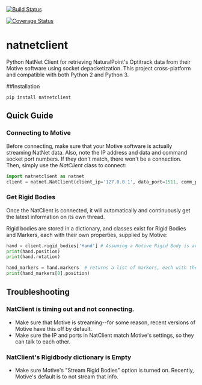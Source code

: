 [![Build Status](https://travis-ci.org/neuroneuro15/natnetclient.svg?branch=master)](https://travis-ci.org/neuroneuro15/natnetclient)

[![Coverage Status](https://coveralls.io/repos/github/neuroneuro15/natnetclient/badge.svg?branch=master)](https://coveralls.io/github/neuroneuro15/natnetclient?branch=master)

# natnetclient
Python NatNet Client for retrieving NaturalPoint's Optitrack data from their Motive software using socket depacketization. This project cross-platform and compatible with both Python 2 and Python 3.


##Installation

```
pip install natnetclient
```

## Quick Guide

### Connecting to Motive

Before connecting, make sure that your Motive software is actually streaming NatNet data.  Also, note the IP address and data and command
socket port numbers.  If they don't match, there won't be a connection.  Then, simply use the *NatClient* class to connect:

```python
import natnetclient as natnet
client = natnet.NatClient(client_ip='127.0.0.1', data_port=1511, comm_port=1510)
```

### Get Rigid Bodies

Once the NatClient is connected, it will automatically and continuously get the latest information on its own thread.

Rigid bodies are stored in a dictionary, and classes exist for Rigid Bodies and Markers, each with their own properties, supplied by Motive:

```python
hand = client.rigid_bodies['Hand'] # Assuming a Motive Rigid Body is available that you named "Hand"
print(hand.position)
print(hand.rotation)

hand_markers = hand.markers  # returns a list of markers, each with their own properties
print(hand_markers[0].position)
```

## Troubleshooting

### NatClient is timing out and not connecting.

  - Make sure that Motive is streaming--for some reason, recent versions of Motive have this off by default.
  - Make sure the IP and ports in NatClient match Motive's settings, so they can talk to each other.

### NatClient's Rigidbody dictionary is Empty

  - Make sure Motive's "Stream Rigid Bodies" option is turned on.  Recently, Motive's default is to not stream that info.

